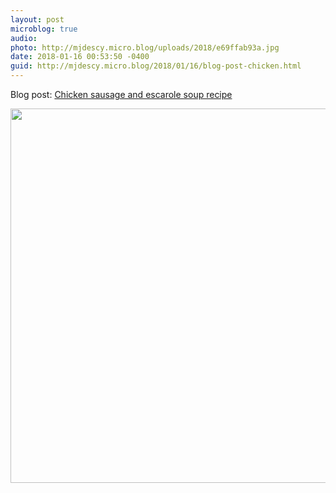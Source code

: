 ```yaml
---
layout: post
microblog: true
audio: 
photo: http://mjdescy.micro.blog/uploads/2018/e69ffab93a.jpg
date: 2018-01-16 00:53:50 -0400
guid: http://mjdescy.micro.blog/2018/01/16/blog-post-chicken.html
---
```

Blog post: [Chicken sausage and escarole soup recipe](https://mjdescy.me/2018/01/16/chicken-sausage-and-escarole-soup-recipe/)

<img src="http://mjdescy.micro.blog/uploads/2018/e69ffab93a.jpg" width="600" height="599" />
